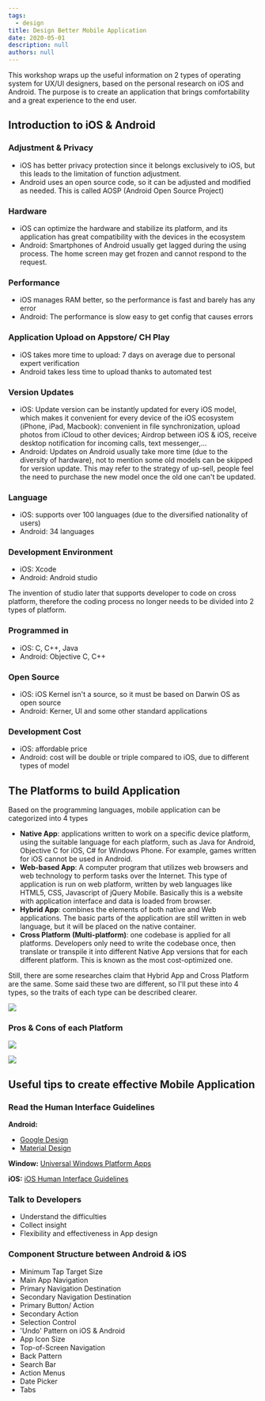 ```yaml
---
tags: 
  - design
title: Design Better Mobile Application
date: 2020-05-01
description: null
authors: null
---
```


This workshop wraps up the useful information on 2 types of operating system for UX/UI designers, based on the personal research on iOS and Android. The purpose is to create an application that brings comfortability and a great experience to the end user.

## Introduction to iOS & Android 
### Adjustment & Privacy
* iOS has better privacy protection since it belongs exclusively to iOS, but this leads to the limitation of function adjustment.
* Android uses an open source code, so it can be adjusted and modified as needed. This is called AOSP (Android Open Source Project)

### Hardware
* iOS can optimize the hardware and stabilize its platform, and its application has great compatibility with the devices in the ecosystem
* Android: Smartphones of Android usually get lagged during the using process. The home screen may get frozen and cannot respond to the request.

### Performance
* iOS manages RAM better, so the performance is fast and barely has any error
* Android: The performance is slow easy to get config that causes errors

### Application Upload on Appstore/ CH Play
* iOS takes more time to upload: 7 days on average due to personal expert verification
* Android takes less time to upload thanks to automated test

### Version Updates
* iOS: Update version can be instantly updated for every iOS model, which makes it convenient for every device of the iOS ecosystem (iPhone, iPad, Macbook): convenient in file synchronization, upload photos from iCloud to other devices; Airdrop between iOS & iOS, receive desktop notification for incoming calls, text messenger,…
* Android: Updates on Android usually take more time (due to the diversity of hardware), not to mention some old models can be skipped for version update. This may refer to the strategy of up-sell, people feel the need to purchase the new model once the old one can't be updated.

### Language
* iOS: supports over 100 languages (due to the diversified nationality of users)
* Android: 34 languages

### Development Environment
* iOS: Xcode
* Android: Android studio

The invention of studio later that supports developer to code on cross platform, therefore the coding process no longer needs to be divided into 2 types of platform.

### Programmed in
* iOS: C, C++, Java
* Android: Objective C, C++

### Open Source
* iOS: iOS Kernel isn't a source, so it must be based on Darwin OS as open source
* Android: Kerner, UI and some other standard applications

### Development Cost
* iOS: affordable price
* Android: cost will be double or triple compared to iOS, due to different types of model

## The Platforms to build Application
Based on the programming languages, mobile application can be categorized into 4 types

* **Native App**: applications written to work on a specific device platform, using the suitable language for each platform, such as Java for Android, Objective C for iOS, C# for Windows Phone. For example, games written for iOS cannot be used in Android.
* **Web-based App**: A computer program that utilizes web browsers and web technology to perform tasks over the Internet. This type of application is run on web platform, written by web languages like HTML5, CSS, Javascript of jQuery Mobile. Basically this is a website with application interface and data is loaded from browser.
* **Hybrid App**: combines the elements of both native and Web applications. The basic parts of the application are still written in web language, but it will be placed on the native container.
* **Cross Platform** **(Multi-platform)**: one codebase is applied for all platforms. Developers only need to write the codebase once, then translate or transpile it into different Native App versions that for each different platform. This is known as the most cost-optimized one.

Still, there are some researches claim that Hybrid App and Cross Platform are the same. Some said these two are different, so I'll put these into 4 types, so the traits of each type can be described clearer.

![](assets/design-better-mobile-application_56fa2f8d701c84b46a715ca629e77f27_md5.webp)

### Pros & Cons of each Platform
![](assets/design-better-mobile-application_7c641059d4d0fad9e7fd2c85c45edbaa_md5.webp)

![](assets/design-better-mobile-application_3db029547cf3f0df87733d42e499f2b5_md5.webp)

## Useful tips to create effective Mobile Application
### Read the Human Interface Guidelines
**Android:**
* [Google Design](https://design.google/resources/)
* [Material Design](https://material.io/design/introduction#goals)

**Window:** [Universal Windows Platform Apps](https://docs.microsoft.com/en-us/windows/win32/uxguide/how-to-design-desktop-ux)

**iOS:** [iOS Human Interface Guidelines](https://developer.apple.com/design/human-interface-guidelines/ios/overview/themes/)

### Talk to Developers
* Understand the difficulties
* Collect insight
* Flexibility and effectiveness in App design

### Component Structure between Android & iOS
* Minimum Tap Target Size
* Main App Navigation
* Primary Navigation Destination
* Secondary Navigation Destination
* Primary Button/ Action
* Secondary Action
* Selection Control
* 'Undo' Pattern on iOS & Android
* App Icon Size
* Top-of-Screen Navigation
* Back Pattern
* Search Bar
* Action Menus
* Date Picker
* Tabs